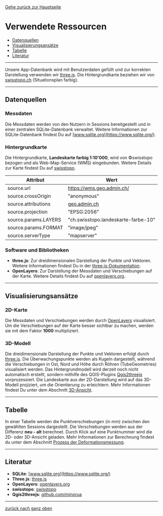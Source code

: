 [Gehe zurück zur Hauptseite](index.html)

# Verwendete Ressourcen

<ul>
<li><a href="https://fabianruefenacht.github.io/DEFVIS/ressourcen.html#datenquellen">Datenquellen</a></li>
<li><a href="https://fabianruefenacht.github.io/DEFVIS/ressourcen.html#visualisierung">Visualisierungsansätze</a></li>
<li><a href="https://fabianruefenacht.github.io/DEFVIS/ressourcen.html#tabelle">Tabelle</a></li>
<li><a href="https://fabianruefenacht.github.io/DEFVIS/ressourcen.html#literatur">Literatur</a></li>
</ul>

---

Unsere App-Datenbank wird mit Benutzerdaten gefüllt und zur korrekten Darstellung verwenden wir [three.js](https://threejs.org/). Die Hintergrundkarte beziehen wir von [swisstopo.ch](https://swisstopo.ch/) (Situationsplan farbig).

---

## Datenquellen

### Messdaten

Die Messdaten werden von den Nutzern in Sessions bereitgestellt und in einer zentralen SQLite-Datenbank verwaltet. Weitere Informationen zur SQLite-Datenbank findest Du auf [www.sqlite.org](https://www.sqlite.org/).

### Hintergrundkarte

Die Hintergrundkarte, **Landeskarte farbig 1:10'000**, wird von ©swisstopo bezogen und als Web-Map-Service (WMS) eingebunden. Weitere Details zur Karte findest Du auf [swisstopo](https://www.swisstopo.admin.ch/de/landeskarte-swiss-map-raster-10).

| Attribut             | Wert                                                                    |
| -------------------- | ----------------------------------------------------------------------- |
| source.url           | https://wms.geo.admin.ch/                                               |
| source.crossOrigin   | "anonymous"                                                             |
| source.attributions  | [geo.admin.ch](http://www.geo.admin.ch/internet/geoportal/en/home.html) |
| source.projection    | "EPSG:2056"                                                             |
| source.params.LAYERS | "ch.swisstopo.landeskarte-farbe-10"                                     |
| source.params.FORMAT | "image/jpeg"                                                            |
| source.serverType    | "mapserver"                                                             |

### Software und Bibliotheken

- **three.js**: Zur dreidimensionalen Darstellung der Punkte und Vektoren. Weitere Informationen findest Du in der [three.js-Dokumentation](https://threejs.org/docs/index.html#manual/en/introduction/Creating-a-scene).
- **OpenLayers**: Zur Darstellung der Messdaten und Verschiebungen auf der Karte. Weitere Details findest Du auf [openlayers.org](https://openlayers.org/).

---

## Visualisierungsansätze

### 2D-Karte

Die Messdaten und Verschiebungen werden durch [OpenLayers](https://openlayers.org/) visualisiert. Um die Verschiebungen auf der Karte besser sichtbar zu machen, werden sie mit dem Faktor **1000** multipliziert.

### 3D-Modell

Die dreidimensionale Darstellung der Punkte und Vektoren erfolgt durch [three.js](https://threejs.org/). Die Überwachungspunkte werden als Kugeln dargestellt, während die Verschiebungen in Ost, Nord und Höhe durch Röhren (TubeGeometries) visualisiert werden. Das Hintergrundmodell wird derzeit noch nicht automatisch erstellt, sondern mithilfe des QGIS-Plugins [Qgis2threejs](https://github.com/minorua/Qgis2threejs) vorprozessiert. Die Landeskarte aus der 2D-Darstellung wird auf das 3D-Modell projiziert, um die Orientierung zu erleichtern. Mehr Informationen findest Du unter dem Abschnitt <a href="https://fabianruefenacht.github.io/DEFVIS/current_project.html#dreid">3D-Ansicht</a>.

---

## Tabelle

In einer Tabelle werden die Punktverschiebungen (in mm) zwischen den gewählten Sessions dargestellt. Die Verschiebungen werden aus der Differenz **neu - alt** berechnet. Durch Klick auf eine Punktnummer wird die 2D- oder 3D-Ansicht geladen. Mehr Informationen zur Berechnung findest du unter dem Abschnitt <a href="https://fabianruefenacht.github.io/DEFVIS/methoden.html#prozess">Prozess der Deformationsmessung</a>.

---

## Literatur

- **SQLite**: [www.sqlite.org](https://www.sqlite.org/)
- **Three.js**: [three.js](https://threejs.org/)
- **OpenLayers**: [openlayers.org](https://openlayers.org/)
- **swisstopo**: [swisstopo](https://www.swisstopo.admin.ch/de/landeskarte-swiss-map-raster-10)
- **Qgis2threejs**: [github.com/minorua](https://github.com/minorua/Qgis2threejs)

---

[zurück nach ganz oben](ressourcen.html)
